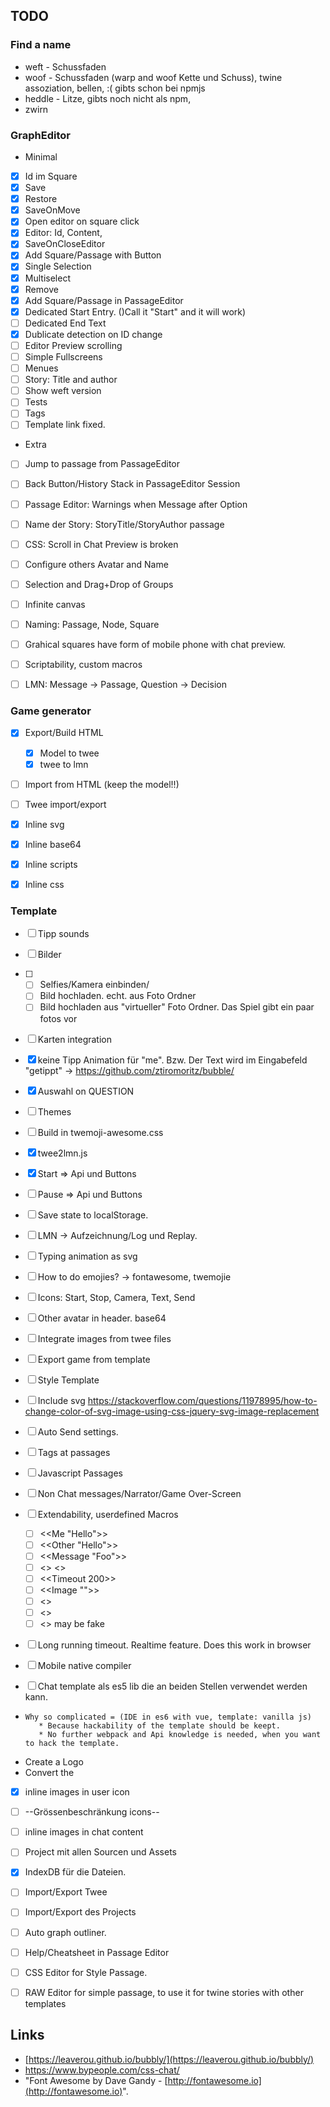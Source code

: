 ## TODO
### Find a name
 * weft - Schussfaden
 * woof - Schussfaden (warp and woof Kette und Schuss), twine assoziation, bellen, 
        :( gibts schon bei npmjs
 * heddle - Litze, gibts noch nicht als npm,
 * zwirn
### GraphEditor 
 * Minimal
 * [X] Id im Square
 * [x] Save
 * [x] Restore
 * [x] SaveOnMove
 * [x] Open editor on square click
 * [x] Editor: Id, Content, 
 * [X] SaveOnCloseEditor
 * [x] Add Square/Passage with Button
 * [x] Single Selection
 * [x] Multiselect
 * [x] Remove
 * [x] Add Square/Passage in PassageEditor 
 * [x] Dedicated Start Entry. ()Call it "Start" and it will work)
 * [ ] Dedicated End Text
 * [x] Dublicate detection on ID change
 * [ ] Editor Preview scrolling
 * [ ] Simple Fullscreens
 * [ ] Menues
 * [ ] Story: Title and author
 * [ ] Show weft version
 * [ ] Tests
 * [ ] Tags
 * [ ] Template link fixed.
 * Extra
 * [ ] Jump to passage from PassageEditor
 * [ ] Back Button/History Stack in PassageEditor Session
 * [ ] Passage Editor: Warnings when Message after Option
 * [ ] Name der Story: StoryTitle/StoryAuthor passage
 * [ ] CSS: Scroll in Chat Preview is broken
 * [ ] Configure others Avatar and Name
 * [ ] Selection and Drag+Drop of Groups
 * [ ] Infinite canvas 
 * [ ] Naming: Passage, Node, Square 
 * [ ] Grahical squares have form of mobile phone with chat preview.
 * [ ] Scriptability, custom macros
 * [ ] LMN: Message -> Passage, Question -> Decision

 
 ### Game generator
  * [x] Export/Build HTML
    * [x] Model to twee
    * [x] twee to lmn
  * [ ] Import from HTML (keep the model!!)
  * [ ] Twee import/export
  * [x] Inline svg
  * [x] Inline base64
  * [x] Inline scripts
  * [x] Inline css
 
 
### Template
 * [ ] Tipp sounds
 * [ ] Bilder
 * [ ] 
    * [ ] Selfies/Kamera einbinden/ 
    * [ ] Bild hochladen. echt. aus Foto Ordner
    * [ ] Bild hochladen aus "virtueller" Foto Ordner. Das Spiel gibt ein paar fotos vor
 * [ ] Karten integration
 * [x] keine Tipp Animation für "me". Bzw. Der Text wird im Eingabefeld "getippt" 
            -> https://github.com/ztiromoritz/bubble/
 * [X] Auswahl on QUESTION
 * [ ] Themes
 * [ ] Build in twemoji-awesome.css
 * [x] twee2lmn.js
 * [x] Start => Api und Buttons 
 * [ ] Pause => Api und Buttons 
 * [ ] Save state to localStorage.
 * [ ] LMN -> Aufzeichnung/Log und Replay.
 * [ ] Typing animation as svg
 * [ ] How to do emojies? -> fontawesome, twemojie
 * [ ] Icons: Start, Stop, Camera, Text, Send
 * [ ] Other avatar in header. base64
 * [ ] Integrate images from twee files 
 * [ ] Export game from template
 * [ ] Style Template
 * [ ] Include svg  https://stackoverflow.com/questions/11978995/how-to-change-color-of-svg-image-using-css-jquery-svg-image-replacement
 * [ ] Auto Send settings.
 * [ ] Tags at passages
 * [ ] Javascript Passages
 * [ ] Non Chat messages/Narrator/Game Over-Screen
 * [ ] Extendability, userdefined Macros
   * [ ] <<Me "Hello">>
   * [ ] <<Other "Hello">>
   * [ ] <<Message "Foo">>
   * [ ] <<Screen>> <</Screen>>
   * [ ] <<Timeout 200>>
   * [ ] <<Image "">>
   * [ ] <<MeTakeSelfie>>  
   * [ ] <<MeUploadFile>> 
   * [ ] <<PushNotification>> may be fake
 * [ ] Long running timeout. Realtime feature. Does this work in browser
 * [ ] Mobile native compiler  
   
 * [ ] Chat template als es5 lib die an beiden Stellen verwendet werden kann.
 *     Why so complicated = (IDE in es6 with vue, template: vanilla js)
          * Because hackability of the template should be keept.
          * No further webpack and Api knowledge is needed, when you want to hack the template.
 * Create a Logo
 * Convert the   
 * [x] inline images in user icon 
 * [ ] --Grössenbeschränkung icons--
 * [ ] inline images in chat content
 * [ ] Project mit allen Sourcen und Assets
 * [x] IndexDB für die Dateien.
 * [ ] Import/Export Twee 
 * [ ] Import/Export des Projects
 * [ ] Auto graph outliner. 
 * [ ] Help/Cheatsheet in Passage Editor
 * [ ] CSS Editor for Style Passage.
 * [ ] RAW Editor for simple passage, to use it for twine stories with other templates

 
## Links
 * [https://leaverou.github.io/bubbly/](https://leaverou.github.io/bubbly/)
 * https://www.bypeople.com/css-chat/
 * "Font Awesome by Dave Gandy - [http://fontawesome.io](http://fontawesome.io)".